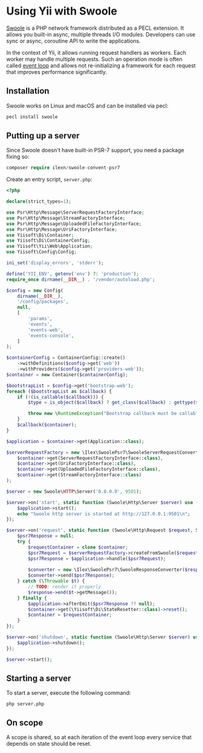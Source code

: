 # Using Yii with Swoole

[Swoole](https://www.swoole.co.uk/) is a PHP network framework distributed as a PECL extension. It allows you built-in async,
multiple threads I/O modules. Developers can use sync or async, coroutine API to write the applications.

In the context of Yii, it allows running request handlers as workers. Each worker may handle multiple requests.
Such an operation mode is often called [event loop](using-with-event-loop.md) and allows not re-initializing a framework
for each request that improves performance significantly. 

## Installation

Swoole works on Linux and macOS and can be installed via pecl:

```bash
pecl install swoole
```

## Putting up a server

Since Swoole doesn't have built-in PSR-7 support, you need a package fixing so:

```php
composer require ilexn/swoole-convent-psr7
```

Create an entry script, `server.php`:

```php
<?php

declare(strict_types=1);

use Psr\Http\Message\ServerRequestFactoryInterface;
use Psr\Http\Message\StreamFactoryInterface;
use Psr\Http\Message\UploadedFileFactoryInterface;
use Psr\Http\Message\UriFactoryInterface;
use Yiisoft\Di\Container;
use Yiisoft\Di\ContainerConfig;
use Yiisoft\Yii\Web\Application;
use Yiisoft\Config\Config;

ini_set('display_errors', 'stderr');

define('YII_ENV', getenv('env') ?: 'production');
require_once dirname(__DIR__) . '/vendor/autoload.php';

$config = new Config(
    dirname(__DIR__),
    '/config/packages',
    null,
    [
        'params',
        'events',
        'events-web',
        'events-console',
    ]
);

$containerConfig = ContainerConfig::create()
    ->withDefinitions($config->get('web'))
    ->withProviders($config->get('providers-web'));
$container = new Container($containerConfig);

$bootstrapList = $config->get('bootstrap-web');
foreach ($bootstrapList as $callback) {
    if (!(is_callable($callback))) {
        $type = is_object($callback) ? get_class($callback) : gettype($callback);

        throw new \RuntimeException("Bootstrap callback must be callable, $type given.");
    }
    $callback($container);
}

$application = $container->get(Application::class);

$serverRequestFactory = new \Ilex\SwoolePsr7\SwooleServerRequestConverter(
    $container->get(ServerRequestFactoryInterface::class),
    $container->get(UriFactoryInterface::class),
    $container->get(UploadedFileFactoryInterface::class),
    $container->get(StreamFactoryInterface::class)
);

$server = new Swoole\HTTP\Server('0.0.0.0', 9501);

$server->on('start', static function (Swoole\Http\Server $server) use ($application) {
    $application->start();
    echo "Swoole http server is started at http://127.0.0.1:9501\n";
});

$server->on('request', static function (Swoole\Http\Request $request, Swoole\Http\Response $response) use ($serverRequestFactory, $application, $container) {
    $psr7Response = null;
    try {
        $requestContainer = clone $container;
        $psr7Request = $serverRequestFactory->createFromSwoole($request);
        $psr7Response = $application->handle($psr7Request);
    
        $converter = new \Ilex\SwoolePsr7\SwooleResponseConverter($response);
        $converter->send($psr7Response);
    } catch (\Throwable $t) {
        // TODO: render it properly
        $response->end($t->getMessage());
    } finally {
        $application->afterEmit($psr7Response ?? null);
        $container->get(\Yiisoft\Di\StateResetter::class)->reset();
        $container = $requestContainer;    
    }
});

$server->on('shutdown', static function (Swoole\Http\Server $server) use ($application) {
    $application->shutdown();
});

$server->start();
```

## Starting a server

To start a server, execute the following command:

```
php server.php
```

## On scope

A scope is shared, so at each iteration of the event loop every service that depends on state should be reset.
